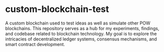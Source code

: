 # custom-blockchain-test
A custom blockchain used to test ideas as well as simulate other POW blockchains. 
This repository serves as a hub for my experiments, findings, and codebase related to blockchain technology. My goal is to explore the intricacies of decentralized ledger systems, consensus mechanisms, and smart contract development.

